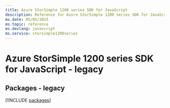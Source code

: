 ```yaml
---
title: Azure StorSimple 1200 series SDK for JavaScript
description: Reference for Azure StorSimple 1200 series SDK for JavaScript
ms.date: 05/05/2025
ms.topic: reference
ms.devlang: javascript
ms.service: storsimple1200series
---
```

# Azure StorSimple 1200 series SDK for JavaScript - legacy
## Packages - legacy
[!INCLUDE [packages](storsimple-1200-series-index.md)]